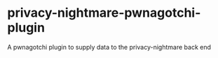 # privacy-nightmare-pwnagotchi-plugin
A pwnagotchi plugin to supply data to the privacy-nightmare back end

